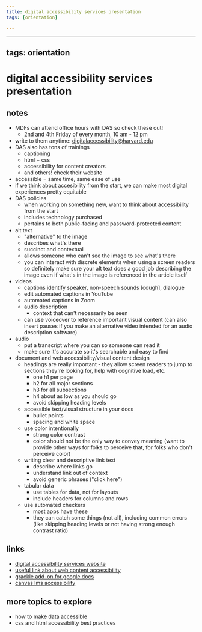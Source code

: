 ```yaml
---
title: digital accessibility services presentation
tags: [orientation]

---
```


---
tags: orientation
---

# digital accessibility services presentation

## notes
* MDFs can attend office hours with DAS so check these out!
    * 2nd and 4th Friday of every month, 10 am - 12 pm
* write to them anytime: digitalaccessibility@harvard.edu
* DAS also has tons of trainings
    * captioning
    * html + css
    * accessibility for content creators
    * and others! check their website
* accessible = same time, same ease of use
* if we think about accesibility from the start, we can make most digital experiences pretty equitable
* DAS policies
    * when working on something new, want to think about accessibility from the start
    * includes technology purchased
    * pertains to both public-facing and password-protected content
* alt text
    * "alternative" to the image
    * describes what's there
    * succinct and contextual
    * allows someone who can't see the image to see what's there
    * you can interact with discrete elements when using a screen readers so definitely make sure your alt text does a good job describing the image even if what's in the image is referenced in the article itself
* videos
    * captions identify speaker, non-speech sounds [cough], dialogue
    * edit automated captions in YouTube
    * automated captions in Zoom
    * audio description
        * context that can't necessarily be seen
    * can use voiceover to reference important visual content (can also insert pauses if you make an alternative video intended for an audio description software)
* audio
    * put a transcript where you can so someone can read it
    * make sure it's accurate so it's searchable and easy to find
* document and web accessibility/visual content design
    * headings are really important - they allow screen readers to jump to sections they're looking for, help with cognitive load, etc.
        * one h1 per page
        * h2 for all major sections
        * h3 for all subsections
        * h4 about as low as you should go
        * avoid skipping heading levels
    * accessible text/visual structure in your docs
        * bullet points
        * spacing and white space
    * use color intentionally
        * strong color contrast 
        * color should not be the only way to convey meaning (want to provide other ways for folks to perceive that, for folks who don't perceive color)
    * writing clear and descriptive link text
        * describe where links go
        * understand link out of context
        * avoid generic phrases ("click here")
    * tabular data
        * use tables for data, not for layouts
        * include headers for columns and rows
    * use automated checkers
        * most apps have these
        * they can catch some things (not all), including common errors (like skipping heading levels or not having strong enough contrast ratio)

## links
* [digital accessibility services website](https://accessibility.huit.harvard.edu/)
* [useful link about web content accessibility](https://www.w3.org/TR/WCAG21/)
* [grackle add-on for google docs](https://workspace.google.com/marketplace/app/grackle_docs/1085622905455)
* [canvas lms accessibility](https://pope.tech/lms)

## more topics to explore
* how to make data accessible
* css and html accessibility best practices
